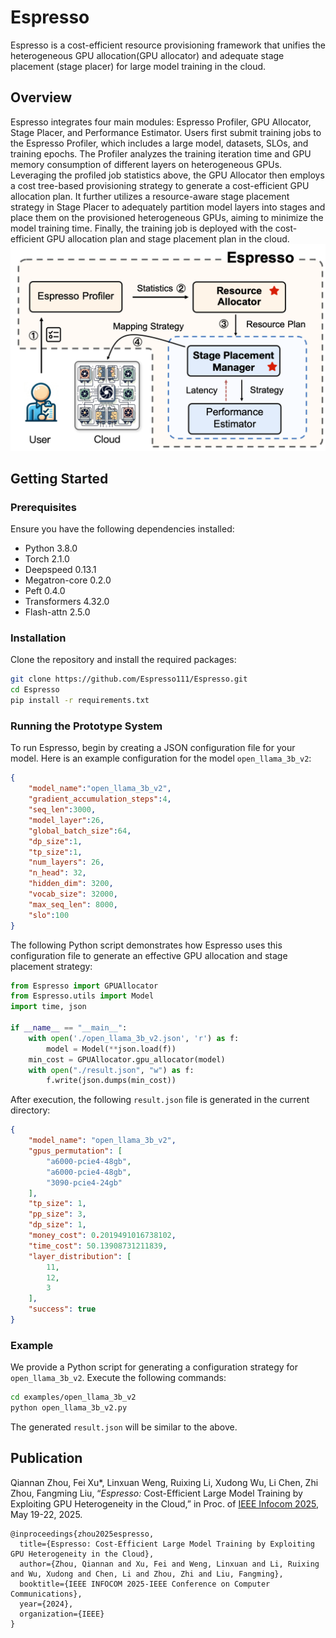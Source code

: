 # Espresso

Espresso is a cost-efficient resource provisioning framework that unifies the heterogeneous GPU allocation(GPU allocator) and adequate stage placement (stage placer) for large model training in the cloud. 

## Overview

Espresso integrates four main modules: Espresso Profiler, GPU Allocator, Stage Placer, and Performance Estimator. Users first submit training jobs to the Espresso Profiler, which includes a large model, datasets, SLOs, and training epochs. The Profiler analyzes the training iteration time and GPU memory consumption of different layers on heterogeneous GPUs. Leveraging the profiled job statistics above, the GPU Allocator then employs a cost tree-based provisioning strategy to generate a cost-efficient GPU allocation plan. It further utilizes a resource-aware stage placement strategy in Stage Placer to adequately partition model layers into stages and place them on the provisioned heterogeneous GPUs, aiming to minimize the model training time. Finally, the training job is deployed with the cost-efficient GPU allocation plan and stage placement plan in the cloud.
![Architecture](images/architecture.png)


## Getting Started

### Prerequisites

Ensure you have the following dependencies installed:

- Python 3.8.0
- Torch 2.1.0
- Deepspeed 0.13.1
- Megatron-core 0.2.0
- Peft 0.4.0
- Transformers 4.32.0
- Flash-attn 2.5.0

### Installation

Clone the repository and install the required packages:

```bash
git clone https://github.com/Espresso111/Espresso.git
cd Espresso
pip install -r requirements.txt
```

### Running the Prototype System

To run Espresso, begin by creating a JSON configuration file for your model. Here is an example configuration for the model `open_llama_3b_v2`:

```json
{
    "model_name":"open_llama_3b_v2",
    "gradient_accumulation_steps":4,
    "seq_len":3000,
    "model_layer":26,
    "global_batch_size":64,
    "dp_size":1,
    "tp_size":1,
    "num_layers": 26,
    "n_head": 32,
    "hidden_dim": 3200,
    "vocab_size": 32000,
    "max_seq_len": 8000,
    "slo":100
}
```

The following Python script demonstrates how Espresso uses this configuration file to generate an effective GPU allocation and stage placement strategy:

```python
from Espresso import GPUAllocator
from Espresso.utils import Model
import time, json

if __name__ == "__main__":
    with open('./open_llama_3b_v2.json', 'r') as f:
        model = Model(**json.load(f))
    min_cost = GPUAllocator.gpu_allocator(model)
    with open("./result.json", "w") as f:
        f.write(json.dumps(min_cost))
```

After execution, the following `result.json` file is generated in the current directory:

```json
{
    "model_name": "open_llama_3b_v2",
    "gpus_permutation": [
        "a6000-pcie4-48gb",
        "a6000-pcie4-48gb",
        "3090-pcie4-24gb"
    ],
    "tp_size": 1,
    "pp_size": 3,
    "dp_size": 1,
    "money_cost": 0.2019491016738102,
    "time_cost": 50.13908731211839,
    "layer_distribution": [
        11,
        12,
        3
    ],
    "success": true
}
```

### Example

We provide a Python script for generating a configuration strategy for `open_llama_3b_v2`. Execute the following commands:

```bash
cd examples/open_llama_3b_v2
python open_llama_3b_v2.py
```

The generated `result.json` will be similar to the above.

## Publication

Qiannan Zhou, Fei Xu\*, Linxuan Weng, Ruixing Li, Xudong Wu, Li Chen, Zhi Zhou, Fangming Liu, “*Espresso:* Cost-Efficient Large Model Training by Exploiting GPU Heterogeneity in the Cloud,” in Proc. of [IEEE Infocom 2025](https://infocom2025.ieee-infocom.org/), May 19-22, 2025.

```
@inproceedings{zhou2025espresso,
  title={Espresso: Cost-Efficient Large Model Training by Exploiting GPU Heterogeneity in the Cloud},
  author={Zhou, Qiannan and Xu, Fei and Weng, Linxuan and Li, Ruixing and Wu, Xudong and Chen, Li and Zhou, Zhi and Liu, Fangming},
  booktitle={IEEE INFOCOM 2025-IEEE Conference on Computer Communications},
  year={2024},
  organization={IEEE}
}
```
